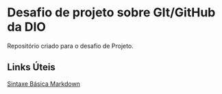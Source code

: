 #    Desafio de projeto sobre GIt/GitHub da DIO  
Repositório criado para o desafio de Projeto.  

## Links Úteis
[Sintaxe Básica Markdown](https://www.markdownguide.org/getting-started/)
